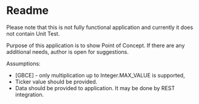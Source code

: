 # Readme

Please note that this is not fully functional application and currently it does not contain Unit Test.

Purpose of this application is to show Point of Concept. If there are any additional needs, author is open for suggestions.

Assumptions:
* [GBCE] - only multiplication up to Integer.MAX_VALUE is supported,
* Ticker value should be provided.
* Data should be provided to application. It may be done by REST integration.
